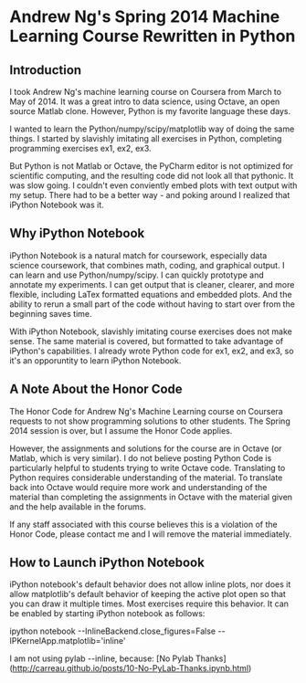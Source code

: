 # Andrew Ng's Spring 2014 Machine Learning Course Rewritten in Python

## Introduction

I took Andrew Ng's machine learning course on Coursera from March to May of 2014. It was a great intro to data science, using Octave, an open source Matlab clone. However, Python is my favorite language these days.

I wanted to learn the Python/numpy/scipy/matplotlib way of doing the same things. I started by slavishly imitating all exercises in Python, completing programming exercises ex1, ex2, ex3.

But Python is not Matlab or Octave, the PyCharm editor is not optimized for scientific computing, and the resulting code did not look all that pythonic. It was slow going. I couldn't even conviently embed plots with text output with my setup. There had to be a better way - and poking around I realized that iPython Notebook was it.

## Why iPython Notebook

iPython Notebook is a natural match for coursework, especially data science coursework, that combines math, coding, and graphical output. I can learn and use Python/numpy/scipy. I can quickly prototype and annotate my experiments. I can get output that is cleaner, clearer, and more flexible, including LaTex formatted equations and embedded plots. And the ability to rerun a small part of the code without having to start over from the beginning saves time.

With iPython Notebook, slavishly imitating course exercises does not make sense. The same material is covered, but formatted to take advantage of iPython's capabilities. I already wrote Python code for ex1, ex2, and ex3, so it's an opporuntity to learn iPython Notebook.

## A Note About the Honor Code

The Honor Code for Andrew Ng's Machine Learning course on Coursera requests to not show programming solutions to other students. The Spring 2014 session is over, but I assume the Honor Code applies.

However, the assignments and solutions for the course are in Octave (or Matlab, which is very similar).  I do not believe posting Python Code is particularly helpful to students trying to write Octave code. Translating to Python requires considerable understanding of the material. To translate back into Octave would require more work and understanding of the material than completing the assignments in Octave with the material given and the help available in the forums.

If any staff associated with this course believes this is a violation of the Honor Code, please contact me and I will remove the material immediately.

## How to Launch iPython Notebook

iPython notebook's default behavior does not allow inline plots, nor does it allow matplotlib's default behavior of keeping the active plot open so that you can draw it multiple times. Most exercises require this behavior. It can be enabled by starting iPython notebook as follows:

ipython notebook --InlineBackend.close_figures=False --IPKernelApp.matplotlib='inline'

I am not using pylab --inline, because: [No Pylab Thanks] (http://carreau.github.io/posts/10-No-PyLab-Thanks.ipynb.html)

## 
